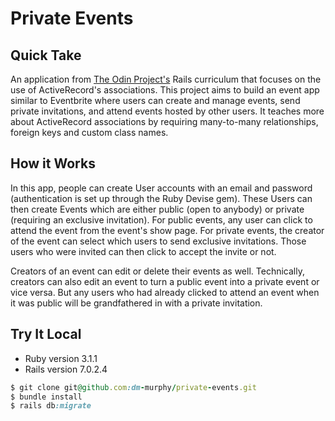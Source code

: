 # Private Events

## Quick Take

An application from [The Odin Project's](https://www.theodinproject.com/paths/full-stack-ruby-on-rails/courses/ruby-on-rails/lessons/associations) Rails curriculum that focuses on the use of ActiveRecord's associations. This project aims to build an event app similar to Eventbrite where users can create and manage events, send private invitations, and attend events hosted by other users. It teaches more about ActiveRecord associations by requiring many-to-many relationships, foreign keys and custom class names.

## How it Works

In this app, people can create User accounts with an email and password (authentication is set up through the Ruby Devise gem). These Users can then create Events which are either public (open to anybody) or private (requiring an exclusive invitation). For public events, any user can click to attend the event from the event's show page. For private events, the creator of the event can select which users to send exclusive invitations. Those users who were invited can then click to accept the invite or not.

Creators of an event can edit or delete their events as well. Technically, creators can also edit an event to turn a public event into a private event or vice versa. But any users who had already clicked to attend an event when it was public will be grandfathered in with a private invitation.

## Try It Local

* Ruby version 3.1.1
* Rails version 7.0.2.4

```ruby
$ git clone git@github.com:dm-murphy/private-events.git
$ bundle install
$ rails db:migrate

